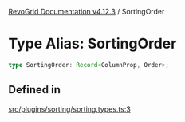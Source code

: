 [RevoGrid Documentation v4.12.3](README.md) / SortingOrder

# Type Alias: SortingOrder

```ts
type SortingOrder: Record<ColumnProp, Order>;
```

## Defined in

[src/plugins/sorting/sorting.types.ts:3](https://github.com/revolist/revogrid/blob/d8faaf908685ef9767dc3ea8ccad1628e41fbf76/src/plugins/sorting/sorting.types.ts#L3)
